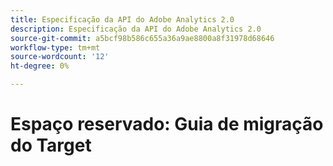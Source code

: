 ```yaml
---
title: Especificação da API do Adobe Analytics 2.0
description: Especificação da API do Adobe Analytics 2.0
source-git-commit: a5bcf98b586c655a36a9ae8800a8f31978d68646
workflow-type: tm+mt
source-wordcount: '12'
ht-degree: 0%

---
```



# Espaço reservado: Guia de migração do Target
